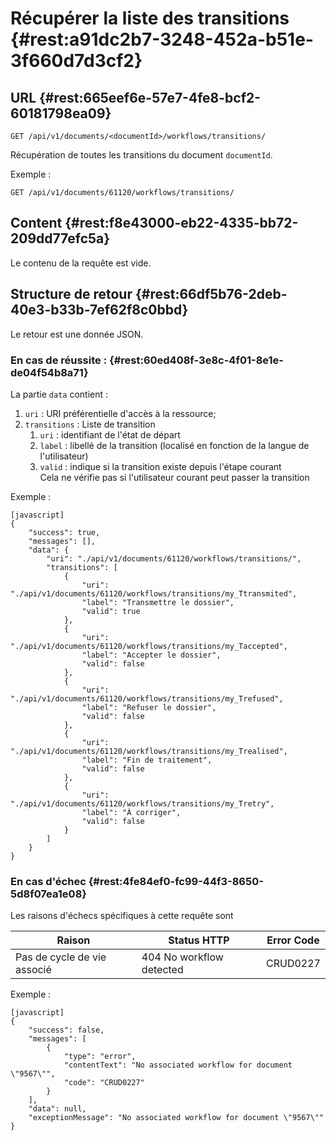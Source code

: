 # Récupérer la liste des transitions {#rest:a91dc2b7-3248-452a-b51e-3f660d7d3cf2}
## URL   {#rest:665eef6e-57e7-4fe8-bcf2-60181798ea09}


    GET /api/v1/documents/<documentId>/workflows/transitions/

Récupération de toutes les transitions du document `documentId`.


Exemple :

    GET /api/v1/documents/61120/workflows/transitions/



## Content   {#rest:f8e43000-eb22-4335-bb72-209dd77efc5a}

Le contenu de la requête est vide.

## Structure de retour   {#rest:66df5b76-2deb-40e3-b33b-7ef62f8c0bbd}

Le retour est une donnée JSON.

### En cas de réussite :   {#rest:60ed408f-3e8c-4f01-8e1e-de04f54b8a71}

La partie `data` contient :

1.  `uri` : URI préférentielle d'accès à la ressource;
1.  `transitions` : Liste de transition
    1.  `uri` : identifiant de l'état de départ
    1.  `label` : libellé de la transition (localisé en fonction de la langue de l'utilisateur)
    1.  `valid` : indique si la transition existe depuis l'étape courant  
    Cela ne vérifie pas si l'utilisateur courant peut passer la transition

Exemple :

    [javascript]
    {
        "success": true,
        "messages": [],
        "data": {
            "uri": "./api/v1/documents/61120/workflows/transitions/",
            "transitions": [
                {
                    "uri": "./api/v1/documents/61120/workflows/transitions/my_Ttransmited",
                    "label": "Transmettre le dossier",
                    "valid": true
                },
                {
                    "uri": "./api/v1/documents/61120/workflows/transitions/my_Taccepted",
                    "label": "Accepter le dossier",
                    "valid": false
                },
                {
                    "uri": "./api/v1/documents/61120/workflows/transitions/my_Trefused",
                    "label": "Refuser le dossier",
                    "valid": false
                },
                {
                    "uri": "./api/v1/documents/61120/workflows/transitions/my_Trealised",
                    "label": "Fin de traitement",
                    "valid": false
                },
                {
                    "uri": "./api/v1/documents/61120/workflows/transitions/my_Tretry",
                    "label": "À corriger",
                    "valid": false
                }
            ]
        }
    }


### En cas d'échec   {#rest:4fe84ef0-fc99-44f3-8650-5d8f07ea1e08}

Les raisons d'échecs spécifiques à cette requête sont 

|            Raison           |       Status HTTP        | Error Code |
| --------------------------- | ------------------------ | ---------- |
| Pas de cycle de vie associé | 404 No workflow detected | CRUD0227   |

Exemple : 


    [javascript]
    {
        "success": false,
        "messages": [
            {
                "type": "error",
                "contentText": "No associated workflow for document \"9567\"",
                "code": "CRUD0227"
            }
        ],
        "data": null,
        "exceptionMessage": "No associated workflow for document \"9567\""
    }